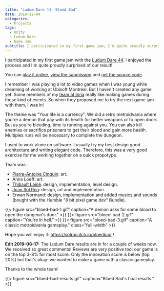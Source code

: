 ```yaml
---
title: "Ludum Dare 44: Bloed Bad"
date: 2019-12-04
categories:
  - Projects
tags:
  - Unity
  - Ludum Dare
  - Game Jam
subtitle: I participated in my first game jam, I'm quite proudly surprised of our result!
---
```


I participated in my first game jam with the [Ludum Dare 44](https://ldjam.com/events/ludum-dare/44). I enjoyed the
process and I'm quite proudly surprised of our result!

You can [play it online](https://solroo.itch.io/bloedbad),
[view the submission](https://ldjam.com/events/ludum-dare/44/bloedbad)
and [get the source code](https://github.com/Titwin/LD44).

I remember I was playing a lot to video games when I was young while dreaming of working at Ubisoft Montréal.
But I haven't created any game yet. Some members of my [team at Inria](https://team.inria.fr/potioc) really like making
games during these kind of events. So when they proposed me to try the next game jam with them, I was in!

The theme was "Your life is a currency". We did a retro metroidvania where you're a demon that pay
with its health for better weapons or to open doors. But as you're bleeding, time is running against you. You can also
kill enemies or sacrifice prisoners to get their blood and gain more health. Multiples runs will be necessary to
complete the dungeon.

I used to work alone on software. I usually try my best design good architecture and writing elegant code.
Therefore, this was a very good exercise for me working together on a quick propotype.

Team was:

- [Pierre-Antoine Cinquin](https://pacinquin.github.io): art.
- Anna Loeff: art.
- [Thibault Lainé](https://www.linkedin.com/in/thibault-laine-b811542a/): design, implementation, level design.
- [Joan Sol Roo](https://joansolroo.com): design, art and implementation.
- Erwan Normand: design, implementation and added musics and sounds (bought with the Humble "8 bit pixel game dev" Bundle).

{{< figure src="bloed-bad-1.gif" caption="A demon asks for some blood to open the dungeon's door." >}}
{{< figure src="bloed-bad-2.gif" caption="You're in hell." >}}
{{< figure src="bloed-bad-3.gif" caption="A classic metroidvania gameplay." class="full-width" >}}

Hope you will enjoy it: <https://solroo.itch.io/bloedbad> !

**Edit 2019-06-17:**
The Ludum Dare results are in for a couple of weeks now. We received so great comments! Reviews are very positive too:
our game is on the top 3-8% for most score. Only the innovation score is below (top 20%) but that's okay: we wanted to
make a game with a classic gameplay.

Thanks to the whole team!

{{< figure src="bloed-bad-results.gif" caption="Bloed Bad's final results." >}}